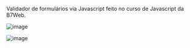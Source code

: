 Validador de formulários via Javascript feito no curso de Javascript da B7Web.

![image](https://user-images.githubusercontent.com/105018656/177426696-369cc946-17cf-4bff-ad1d-70b370ca8736.png)

![image](https://user-images.githubusercontent.com/105018656/177426835-e7148a55-2c6c-414d-82c3-2ff16bfd01c0.png)

